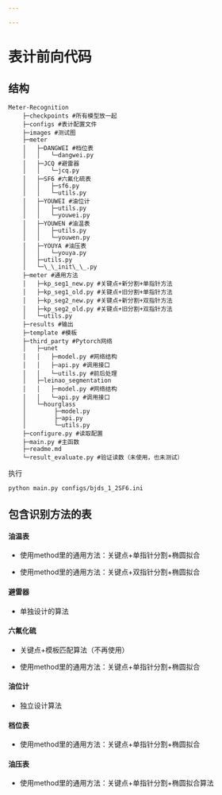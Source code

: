 ```yaml
---

---
```


# 表计前向代码
## 结构
```
Meter-Recognition
    ├─checkpoints #所有模型放一起
    ├─configs #表计配置文件
    ├─images #测试图
    ├─meter
    │   ├─DANGWEI #档位表
    │   │   └─dangwei.py
    │   ├─JCQ #避雷器
    │   │   └─jcq.py
    │   ├─SF6 #六氟化硫表
    │   │   ├─sf6.py    
    │   │   └─utils.py
    │   ├─YOUWEI #油位计
    │   │   ├─utils.py
    │   │   └─youwei.py
    │   ├─YOUWEN #油温表
    │   │   ├─utils.py
    │   │   └─youwen.py
    │   ├─YOUYA #油压表
    │   │   └─youya.py
    │   ├─utils.py
    │   └─\_\_init\_\_.py
    ├─meter #通用方法
    │   ├─kp_seg1_new.py #关键点+新分割+单指针方法
    │   ├─kp_seg1_old.py #关键点+旧分割+单指针方法
    │   ├─kp_seg2_new.py #关键点+新分割+双指针方法
    │   ├─kp_seg2_old.py #关键点+旧分割+双指针方法
    │   └─utils.py
    ├─results #输出
    ├─template #模板
    ├─third_party #Pytorch网络
    │   ├─unet
    │   │   ├─model.py #网络结构
    │   │   ├─api.py #调用接口
    │   │   └─utils.py #前后处理
    │   ├─leinao_segmentation
    │   │   ├─model.py #网络结构
    │   │   └─api.py #调用接口
    │   └─hourglass
    │        ├─model.py
    │        ├─api.py
    │        └─utils.py
    ├─configure.py #读取配置
    ├─main.py #主函数
    ├─readme.md
    └─result_evaluate.py #验证读数（未使用，也未测试）
```
执行

```shell
python main.py configs/bjds_1_2SF6.ini
```



## 包含识别方法的表

#### 油温表

- 使用method里的通用方法：关键点+单指针分割+椭圆拟合

- 使用method里的通用方法：关键点+双指针分割+椭圆拟合

#### 避雷器

- 单独设计的算法

#### 六氟化硫

- 关键点+模板匹配算法（不再使用）

- 使用method里的通用方法：关键点+单指针分割+椭圆拟合

#### 油位计

- 独立设计算法

#### 档位表

- 使用method里的通用方法：关键点+单指针分割+椭圆拟合

#### 油压表

- 使用method里的通用方法：关键点+单指针分割+椭圆拟合算法
